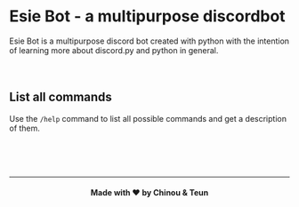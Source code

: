 # Esie Bot - a multipurpose discordbot

Esie Bot is a multipurpose discord bot created with python with the intention of learning more about discord.py and python in general. <br /> <br /> <br />

## List all commands

Use the `/help` command to list all possible commands and get a description of them.

<br />
<br />
<br />

---

<h4 align="center">Made with ❤️ by Chinou & Teun</h4>
